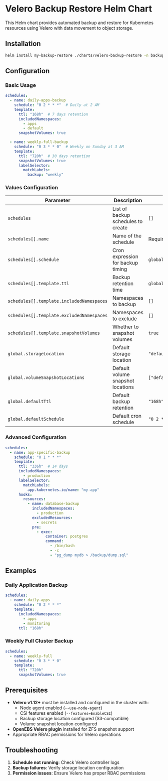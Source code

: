 # Velero Backup Restore Helm Chart

This Helm chart provides automated backup and restore for Kubernetes resources using Velero with data movement to object storage.

## Installation

```bash
helm install my-backup-restore ./charts/velero-backup-restore -n backup
```

## Configuration

### Basic Usage

```yaml
schedules:
  - name: daily-apps-backup
    schedule: "0 2 * * *"  # Daily at 2 AM
    template:
      ttl: "168h"  # 7 days retention
      includedNamespaces:
        - apps
        - default
      snapshotVolumes: true

  - name: weekly-full-backup
    schedule: "0 3 * * 0"  # Weekly on Sunday at 3 AM
    template:
      ttl: "720h"  # 30 days retention
      snapshotVolumes: true
      labelSelector:
        matchLabels:
          backup: "weekly"
```

### Values Configuration

| Parameter | Description | Default |
|-----------|-------------|---------|
| `schedules` | List of backup schedules to create | `[]` |
| `schedules[].name` | Name of the schedule | Required |
| `schedules[].schedule` | Cron expression for backup timing | `global.defaultSchedule` |
| `schedules[].template.ttl` | Backup retention time | `global.defaultTtl` |
| `schedules[].template.includedNamespaces` | Namespaces to backup | `[]` |
| `schedules[].template.excludedNamespaces` | Namespaces to exclude | `[]` |
| `schedules[].template.snapshotVolumes` | Whether to snapshot volumes | `true` |
| `global.storageLocation` | Default storage location | `"default"` |
| `global.volumeSnapshotLocations` | Default volume snapshot locations | `["default"]` |
| `global.defaultTtl` | Default backup retention | `"168h"` |
| `global.defaultSchedule` | Default cron schedule | `"0 2 * * *"` |

### Advanced Configuration

```yaml
schedules:
  - name: app-specific-backup
    schedule: "0 1 * * *"
    template:
      ttl: "336h"  # 14 days
      includedNamespaces:
        - production
      labelSelector:
        matchLabels:
          app.kubernetes.io/name: "my-app"
      hooks:
        resources:
          - name: database-backup
            includedNamespaces:
              - production
            excludedResources:
              - secrets
            pre:
              - exec:
                  container: postgres
                  command:
                    - /bin/bash
                    - -c
                    - "pg_dump mydb > /backup/dump.sql"
```

## Examples

### Daily Application Backup
```yaml
schedules:
  - name: daily-apps
    schedule: "0 2 * * *"
    template:
      includedNamespaces:
        - apps
        - monitoring
      ttl: "168h"
```

### Weekly Full Cluster Backup
```yaml
schedules:
  - name: weekly-full
    schedule: "0 3 * * 0"
    template:
      ttl: "720h"
      snapshotVolumes: true
```

## Prerequisites

- **Velero v1.12+** must be installed and configured in the cluster with:
  - Node agent enabled (`--use-node-agent`)
  - CSI features enabled (`--features=EnableCSI`)
  - Backup storage location configured (S3-compatible)
  - Volume snapshot location configured
- **OpenEBS Velero plugin** installed for ZFS snapshot support
- Appropriate RBAC permissions for Velero operations

## Troubleshooting

1. **Schedule not running**: Check Velero controller logs
2. **Backup failures**: Verify storage location configuration
3. **Permission issues**: Ensure Velero has proper RBAC permissions
